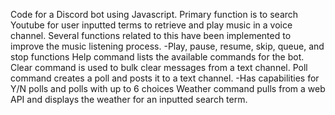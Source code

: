Code for a Discord bot using Javascript.
Primary function is to search Youtube for user inputted terms to retrieve and play music in a voice channel.
Several functions related to this have been implemented to improve the music listening process.
  -Play, pause, resume, skip, queue, and stop functions
Help command lists the available commands for the bot.
Clear command is used to bulk clear messages from a text channel.
Poll command creates a poll and posts it to a text channel.
  -Has capabilities for Y/N polls and polls with up to 6 choices
Weather command pulls from a web API and displays the weather for an inputted search term.
